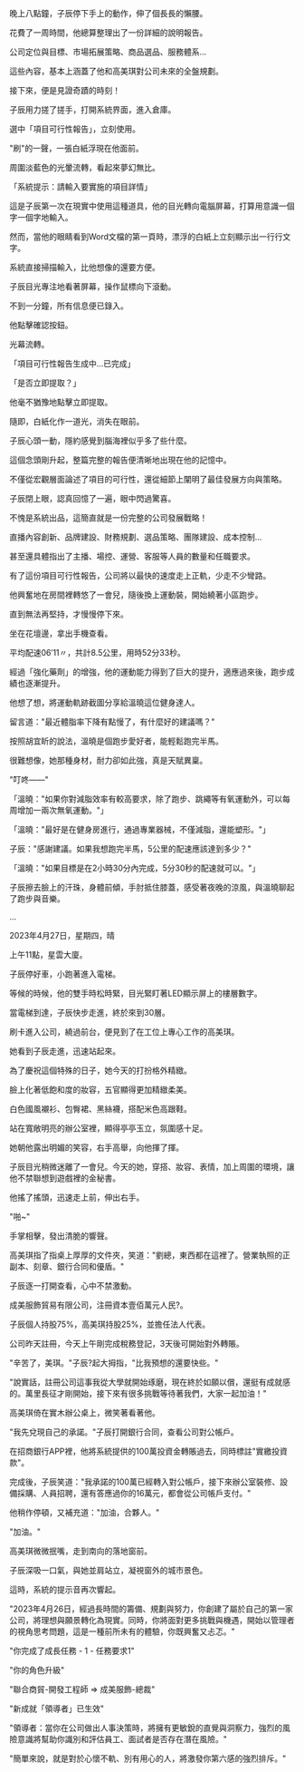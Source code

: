 晚上八點鐘，子辰停下手上的動作，伸了個長長的懶腰。

花費了一周時間，他總算整理出了一份詳細的說明報告。

公司定位與目標、市場拓展策略、商品選品、服務體系...

這些內容，基本上涵蓋了他和高美琪對公司未來的全盤規劃。

接下來，便是見證奇蹟的時刻！

子辰用力搓了搓手，打開系統界面，進入倉庫。

選中「項目可行性報告」，立刻使用。

"刷"的一聲，一張白紙浮現在他面前。

周圍淡藍色的光暈流轉，看起來夢幻無比。

「系統提示：請輸入要實施的項目詳情」

這是子辰第一次在現實中使用這種道具，他的目光轉向電腦屏幕，打算用意識一個字一個字地輸入。

然而，當他的眼睛看到Word文檔的第一頁時，漂浮的白紙上立刻顯示出一行行文字。

系統直接掃描輸入，比他想像的還要方便。

子辰目光專注地看著屏幕，操作鼠標向下滾動。

不到一分鐘，所有信息便已錄入。

他點擊確認按鈕。

光幕流轉。

「項目可行性報告生成中...已完成」

「是否立即提取？」

他毫不猶豫地點擊立即提取。

隨即，白紙化作一道光，消失在眼前。

子辰心頭一動，隱約感覺到腦海裡似乎多了些什麼。

這個念頭剛升起，整篇完整的報告便清晰地出現在他的記憶中。

不僅從宏觀層面論述了項目的可行性，還從細節上闡明了最佳發展方向與策略。

子辰閉上眼，認真回憶了一遍，眼中閃過驚喜。

不愧是系統出品，這簡直就是一份完整的公司發展戰略！

直播內容創新、品牌建設、財務規劃、選品策略、團隊建設、成本控制...

甚至還具體指出了主播、場控、運營、客服等人員的數量和任職要求。

有了這份項目可行性報告，公司將以最快的速度走上正軌，少走不少彎路。

他興奮地在房間裡轉悠了一會兒，隨後換上運動裝，開始繞著小區跑步。

直到無法再堅持，才慢慢停下來。

坐在花壇邊，拿出手機查看。

平均配速06′11〃，共計8.5公里，用時52分33秒。

經過「強化藥劑」的增強，他的運動能力得到了巨大的提升，適應過來後，跑步成績也逐漸提升。

他想了想，將運動軌跡截圖分享給溫曉這位健身達人。

留言道："最近體脂率下降有點慢了，有什麼好的建議嗎？"

按照胡宜盺的說法，溫曉是個跑步愛好者，能輕鬆跑完半馬。

很難想像，她那種身材，耐力卻如此強，真是天賦異稟。

"叮咚——"

「溫曉："如果你對減脂效率有較高要求，除了跑步、跳繩等有氧運動外，可以每周增加一兩次無氧運動。"」

「溫曉："最好是在健身房進行，通過專業器械，不僅減脂，還能塑形。"」

子辰："感謝建議。如果我想跑完半馬，5公里的配速應該達到多少？"

「溫曉："如果目標是在2小時30分內完成，5分30秒的配速就可以。"」

子辰擦去臉上的汗珠，身體前傾，手肘抵住膝蓋，感受著夜晚的涼風，與溫曉聊起了跑步與音樂。

...

2023年4月27日，星期四，晴

上午11點，星雲大廈。

子辰停好車，小跑著進入電梯。

等候的時候，他的雙手時松時緊，目光緊盯著LED顯示屏上的樓層數字。

當電梯到達，子辰快步走進，終於來到30層。

刷卡進入公司，繞過前台，便見到了在工位上專心工作的高美琪。

她看到子辰走進，迅速站起來。

為了慶祝這個特殊的日子，她今天的打扮格外精緻。

臉上化著低飽和度的妝容，五官顯得更加精緻柔美。

白色國風襯衫、包臀裙、黑絲襪，搭配米色高跟鞋。

站在寬敞明亮的辦公室裡，顯得亭亭玉立，氛圍感十足。

她朝他露出明媚的笑容，右手高舉，向他揮了揮。

子辰目光稍微迷離了一會兒。今天的她，穿搭、妝容、表情，加上周圍的環境，讓他不禁聯想到遊戲裡的金秘書。

他搖了搖頭，迅速走上前，伸出右手。

"啪~"

手掌相擊，發出清脆的響聲。

高美琪指了指桌上厚厚的文件夾，笑道："劉總，東西都在這裡了。營業執照的正副本、刻章、銀行合同和優盾。"

子辰逐一打開查看，心中不禁激動。

成美服飾貿易有限公司，注冊資本壹佰萬元人民?。

子辰個人持股75%，高美琪持股25%，並擔任法人代表。

公司昨天註冊，今天上午剛完成稅務登記，3天後可開始對外轉賬。

"辛苦了，美琪。"子辰?起大拇指，"比我預想的還要快些。"

"說實話，註冊公司這事我從大學就開始琢磨，現在終於如願以償，還挺有成就感的。萬里長征才剛開始，接下來有很多挑戰等待著我們，大家一起加油！"

高美琪倚在實木辦公桌上，微笑著看著他。

"我先兌現自己的承諾。"子辰打開銀行合同，查看公司對公帳戶。

在招商銀行APP裡，他將系統提供的100萬投資金轉賬過去，同時標註"實繳投資款"。

完成後，子辰笑道："我承諾的100萬已經轉入對公帳戶，接下來辦公室裝修、設備採購、人員招聘，還有答應過你的16萬元，都會從公司帳戶支付。"

他稍作停頓，又補充道："加油，合夥人。"

"加油。"

高美琪微微抿嘴，走到南向的落地窗前。

子辰深吸一口氣，與她並肩站立，凝視窗外的城市景色。

這時，系統的提示音再次響起。

"2023年4月26日，經過長時間的籌備、規劃與努力，你創建了屬於自己的第一家公司，將理想與願景轉化為現實。同時，你將面對更多挑戰與機遇，開始以管理者的視角思考問題，這是一種前所未有的體驗，你既興奮又忐忑。"

"你完成了成長任務 - 1 - 任務要求1"

"你的角色升級"

"聯合商貿-開發工程師 => 成美服飾-總裁"

"新成就「領導者」已生效"

"領導者：當你在公司做出人事決策時，將擁有更敏銳的直覺與洞察力，強烈的風險意識將幫助你識別和評估員工、面試者是否存在潛在風險。"

"簡單來說，就是對於心懷不軌、別有用心的人，將激發你第六感的強烈排斥。"